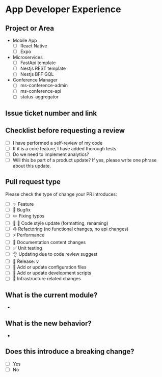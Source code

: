 # App Developer Experience

## Project or Area

- Mobile App
  - [ ] React Native
  - [ ] Expo
- Microservices
  - [ ] FastApi template
  - [ ] Nestjs REST template
  - [ ] Nestjs BFF GQL
- Conference Manager
  - [ ] ms-conference-admin
  - [ ] ms-conference-api
  - [ ] status-aggregator

## Issue ticket number and link

<!-- Link to trello, JIRA or management ticket link -->

## Checklist before requesting a review

- [ ] I have performed a self-review of my code
- [ ] If it is a core feature, I have added thorough tests.
- [ ] Do we need to implement analytics?
- [ ] Will this be part of a product update? If yes, please write one phrase about this update.

## Pull request type

<!-- Please do not submit updates to dependencies unless it fixes an issue. -->

<!-- Please try to limit your pull request to one type, submit multiple pull requests if needed. -->

Please check the type of change your PR introduces:

- [ ] :sparkles: Feature
- [ ] :bug: Bugfix
- [ ] :pencil2: Fixing typos
- [ ] :lipstick: :art: Code style update (formatting, renaming)
- [ ] :recycle: Refactoring (no functional changes, no api changes)
- [ ] :zap: Performance
- [ ] :pencil: Documentation content changes
- [ ] :white_check_mark: Unit testing
- [ ] :ok_hand: Updating due to code review suggest
- [ ] :rocket: Release: v
- [ ] :wrench: Add or update configuration files
- [ ] :hammer: Add or update development scripts
- [ ] :bricks: Infrastructure related changes

## What is the current module?

<!-- Please describe the current behavior that you are modifying, or link to a relevant issue. -->

-

## What is the new behavior?

<!-- Please describe the behavior or changes that are being added by this PR. -->

-

## Does this introduce a breaking change?

- [ ] Yes
- [ ] No
